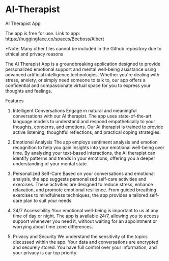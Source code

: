 # AI-Therapist

AI Therapist App

The app is free for use. 
Link to app: https://huggingface.co/spaces/Beeboss/Albert

*Note: Many other files cannot be included in the Github repository due to ethical and privacy reasons

The AI Therapist App is a groundbreaking application designed to provide personalized emotional support and mental well-being assistance using advanced artificial intelligence technologies. Whether you're dealing with stress, anxiety, or simply need someone to talk to, our app offers a confidential and compassionate virtual space for you to express your thoughts and feelings.

Features
1. Intelligent Conversations
Engage in natural and meaningful conversations with our AI therapist. The app uses state-of-the-art language models to understand and respond empathetically to your thoughts, concerns, and emotions. Our AI therapist is trained to provide active listening, thoughtful reflections, and practical coping strategies.

2. Emotional Analysis
The app employs sentiment analysis and emotion recognition to help you gain insights into your emotional well-being over time. By analyzing your text-based interactions, the AI therapist can identify patterns and trends in your emotions, offering you a deeper understanding of your mental state.

3. Personalized Self-Care
Based on your conversations and emotional analysis, the app suggests personalized self-care activities and exercises. These activities are designed to reduce stress, enhance relaxation, and promote emotional resilience. From guided breathing exercises to mindfulness techniques, the app provides a tailored self-care plan to suit your needs.

4. 24/7 Accessibility
Your emotional well-being is important to us at any time of day or night. The app is available 24/7, allowing you to access support whenever you need it, without waiting for an appointment or worrying about time zone differences.

5. Privacy and Security
We understand the sensitivity of the topics discussed within the app. Your data and conversations are encrypted and securely stored. You have full control over your information, and your privacy is our top priority.
